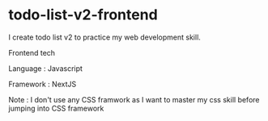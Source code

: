 # todo-list-v2-frontend

I create todo list v2 to practice my web development skill.


Frontend tech

Language : Javascript

Framework : NextJS


Note : I don't use any CSS framwork as I want to master my css skill before jumping into CSS framework
